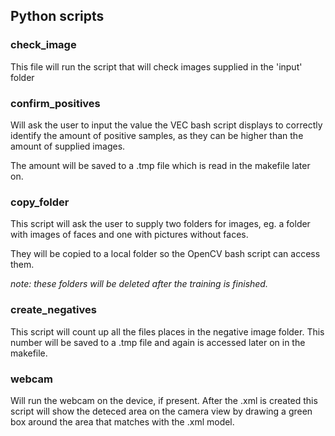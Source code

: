## Python scripts

### check_image
This file will run the script that will check images supplied in the 'input' folder

### confirm_positives
Will ask the user to input the value the VEC bash script displays to correctly identify the amount of positive samples, as they can be higher than the amount of supplied images.

The amount will be saved to a .tmp file which is read in the makefile later on.

### copy_folder
This script will ask the user to supply two folders for images, eg. a folder with images of faces and one with pictures without faces.

They will be copied to a local folder so the OpenCV bash script can access them. 

*note: these folders will be deleted after the training is finished.*

### create_negatives

This script will count up all the files places in the negative image folder. This number will be saved to a .tmp file and again is accessed later on in the makefile.

### webcam
Will run the webcam on the device, if present. After the .xml is created this script will show the deteced area on the camera view by drawing a green box around the area that matches with the .xml model.


